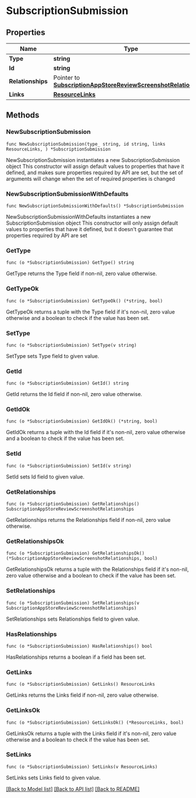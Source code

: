 # SubscriptionSubmission

## Properties

Name | Type | Description | Notes
------------ | ------------- | ------------- | -------------
**Type** | **string** |  | 
**Id** | **string** |  | 
**Relationships** | Pointer to [**SubscriptionAppStoreReviewScreenshotRelationships**](SubscriptionAppStoreReviewScreenshotRelationships.md) |  | [optional] 
**Links** | [**ResourceLinks**](ResourceLinks.md) |  | 

## Methods

### NewSubscriptionSubmission

`func NewSubscriptionSubmission(type_ string, id string, links ResourceLinks, ) *SubscriptionSubmission`

NewSubscriptionSubmission instantiates a new SubscriptionSubmission object
This constructor will assign default values to properties that have it defined,
and makes sure properties required by API are set, but the set of arguments
will change when the set of required properties is changed

### NewSubscriptionSubmissionWithDefaults

`func NewSubscriptionSubmissionWithDefaults() *SubscriptionSubmission`

NewSubscriptionSubmissionWithDefaults instantiates a new SubscriptionSubmission object
This constructor will only assign default values to properties that have it defined,
but it doesn't guarantee that properties required by API are set

### GetType

`func (o *SubscriptionSubmission) GetType() string`

GetType returns the Type field if non-nil, zero value otherwise.

### GetTypeOk

`func (o *SubscriptionSubmission) GetTypeOk() (*string, bool)`

GetTypeOk returns a tuple with the Type field if it's non-nil, zero value otherwise
and a boolean to check if the value has been set.

### SetType

`func (o *SubscriptionSubmission) SetType(v string)`

SetType sets Type field to given value.


### GetId

`func (o *SubscriptionSubmission) GetId() string`

GetId returns the Id field if non-nil, zero value otherwise.

### GetIdOk

`func (o *SubscriptionSubmission) GetIdOk() (*string, bool)`

GetIdOk returns a tuple with the Id field if it's non-nil, zero value otherwise
and a boolean to check if the value has been set.

### SetId

`func (o *SubscriptionSubmission) SetId(v string)`

SetId sets Id field to given value.


### GetRelationships

`func (o *SubscriptionSubmission) GetRelationships() SubscriptionAppStoreReviewScreenshotRelationships`

GetRelationships returns the Relationships field if non-nil, zero value otherwise.

### GetRelationshipsOk

`func (o *SubscriptionSubmission) GetRelationshipsOk() (*SubscriptionAppStoreReviewScreenshotRelationships, bool)`

GetRelationshipsOk returns a tuple with the Relationships field if it's non-nil, zero value otherwise
and a boolean to check if the value has been set.

### SetRelationships

`func (o *SubscriptionSubmission) SetRelationships(v SubscriptionAppStoreReviewScreenshotRelationships)`

SetRelationships sets Relationships field to given value.

### HasRelationships

`func (o *SubscriptionSubmission) HasRelationships() bool`

HasRelationships returns a boolean if a field has been set.

### GetLinks

`func (o *SubscriptionSubmission) GetLinks() ResourceLinks`

GetLinks returns the Links field if non-nil, zero value otherwise.

### GetLinksOk

`func (o *SubscriptionSubmission) GetLinksOk() (*ResourceLinks, bool)`

GetLinksOk returns a tuple with the Links field if it's non-nil, zero value otherwise
and a boolean to check if the value has been set.

### SetLinks

`func (o *SubscriptionSubmission) SetLinks(v ResourceLinks)`

SetLinks sets Links field to given value.



[[Back to Model list]](../README.md#documentation-for-models) [[Back to API list]](../README.md#documentation-for-api-endpoints) [[Back to README]](../README.md)


